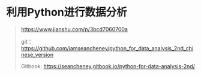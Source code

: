 # 利用Python进行数据分析

> https://www.jianshu.com/p/3bcd7060700a
>
> git： https://github.com/iamseancheney/python_for_data_analysis_2nd_chinese_version
>
> Gitbook: https://seancheney.gitbook.io/python-for-data-analysis-2nd/



